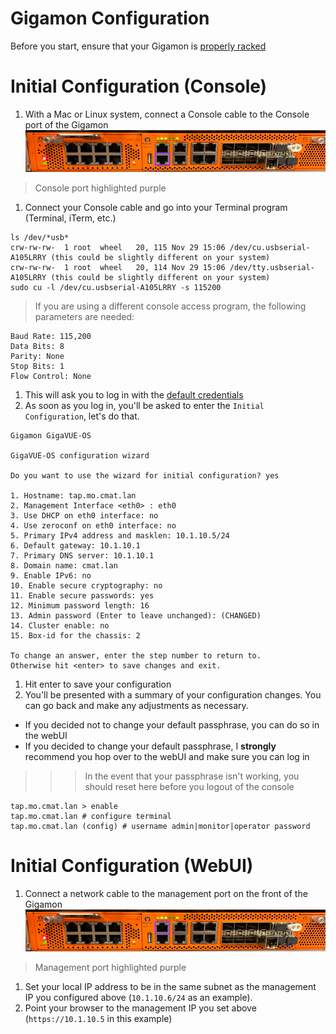 # Gigamon Configuration

Before you start, ensure that your Gigamon is [properly racked](../hardware-assembly.md)

# Initial Configuration (Console)
1. With a Mac or Linux system, connect a Console cable to the Console port of the Gigamon  
![](../../images/gigamon-console.png)  
> Console port highlighted purple

1. Connect your Console cable and go into your Terminal program (Terminal, iTerm, etc.)
```
ls /dev/*usb*
crw-rw-rw-  1 root  wheel   20, 115 Nov 29 15:06 /dev/cu.usbserial-A105LRRY (this could be slightly different on your system)
crw-rw-rw-  1 root  wheel   20, 114 Nov 29 15:06 /dev/tty.usbserial-A105LRRY (this could be slightly different on your system)
sudo cu -l /dev/cu.usbserial-A105LRRY -s 115200
```
> If you are using a different console access program, the following parameters are needed:

```
Baud Rate: 115,200
Data Bits: 8
Parity: None
Stop Bits: 1
Flow Control: None
```
1. This will ask you to log in with the [default credentials](../credentials.md)
1. As soon as you log in, you'll be asked to enter the `Initial Configuration`, let's do that.

```
Gigamon GigaVUE-OS

GigaVUE-OS configuration wizard

Do you want to use the wizard for initial configuration? yes

1. Hostname: tap.mo.cmat.lan
2. Management Interface <eth0> : eth0
3. Use DHCP on eth0 interface: no
4. Use zeroconf on eth0 interface: no
5. Primary IPv4 address and masklen: 10.1.10.5/24
6. Default gateway: 10.1.10.1
7. Primary DNS server: 10.1.10.1
8. Domain name: cmat.lan
9. Enable IPv6: no
10. Enable secure cryptography: no
11. Enable secure passwords: yes
12. Minimum password length: 16
13. Admin password (Enter to leave unchanged): (CHANGED)
14. Cluster enable: no
15. Box-id for the chassis: 2

To change an answer, enter the step number to return to.
Otherwise hit <enter> to save changes and exit.
```
1. Hit enter to save your configuration
1. You'll be presented with a summary of your configuration changes. You can go back and make any adjustments as necessary.  
 - If you decided not to change your default passphrase, you can do so in the webUI  
 - If you decided to change your default passphrase, I **strongly** recommend you hop over to the webUI and make sure you can log in  
>>> In the event that your passphrase isn't working, you should reset here before you logout of the console

```
tap.mo.cmat.lan > enable
tap.mo.cmat.lan # configure terminal
tap.mo.cmat.lan (config) # username admin|monitor|operator password
```

# Initial Configuration (WebUI)
1. Connect a network cable to the management port on the front of the Gigamon
![](../../images/gigamon-management.png)
> Management port highlighted purple  

1. Set your local IP address to be in the same subnet as the management IP you configured above (`10.1.10.6/24` as an example).
1. Point your browser to the management IP you set above (`https://10.1.10.5` in this example)
